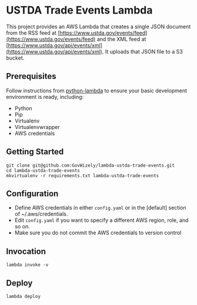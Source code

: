 # USTDA Trade Events Lambda

This project provides an AWS Lambda that creates a single JSON document from the RSS feed 
at [https://www.ustda.gov/events/feed](https://www.ustda.gov/events/feed) and the XML feed at
[https://www.ustda.gov/api/events/xml](https://www.ustda.gov/api/events/xml).
It uploads that JSON file to a S3 bucket.

## Prerequisites

Follow instructions from [python-lambda](https://github.com/nficano/python-lambda) to ensure your basic development environment is ready,
including:

* Python
* Pip
* Virtualenv
* Virtualenvwrapper
* AWS credentials

## Getting Started

	git clone git@github.com:GovWizely/lambda-ustda-trade-events.git
	cd lambda-ustda-trade-events
	mkvirtualenv -r requirements.txt lambda-ustda-trade-events

## Configuration

* Define AWS credentials in either `config.yaml` or in the [default] section of ~/.aws/credentials.
* Edit `config.yaml` if you want to specify a different AWS region, role, and so on.
* Make sure you do not commit the AWS credentials to version control

## Invocation

	lambda invoke -v
 
## Deploy

	lambda deploy
